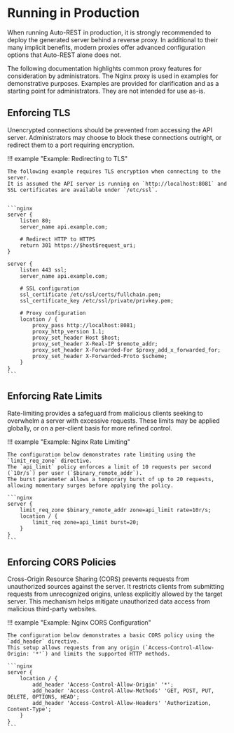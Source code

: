 # Running in Production

When running Auto-REST in production, it is strongly recommended to deploy the generated server behind a reverse proxy.
In additional to their many implicit benefits, modern proxies offer advanced configuration options that Auto-REST alone
does not.

The following documentation highlights common proxy features for consideration by administrators.
The Nginx proxy is used in examples for demonstrative purposes.
Examples are provided for clarification and as a starting point for administrators.
They are not intended for use as-is.

## Enforcing TLS

Unencrypted connections should be prevented from accessing the API server.
Administrators may choose to block these connections outright, or redirect them to a port requiring encryption.

!!! example "Example: Redirecting to TLS"

    The following example requires TLS encryption when connecting to the server.
    It is assumed the API server is running on `http://localhost:8081` and SSL certificates are available under `/etc/ssl`.


    ```nginx
    server {
        listen 80;
        server_name api.example.com;
    
        # Redirect HTTP to HTTPS
        return 301 https://$host$request_uri;
    }
    
    server {
        listen 443 ssl;
        server_name api.example.com;
    
        # SSL configuration
        ssl_certificate /etc/ssl/certs/fullchain.pem;
        ssl_certificate_key /etc/ssl/private/privkey.pem;
    
        # Proxy configuration
        location / {
            proxy_pass http://localhost:8081;
            proxy_http_version 1.1;
            proxy_set_header Host $host;
            proxy_set_header X-Real-IP $remote_addr;
            proxy_set_header X-Forwarded-For $proxy_add_x_forwarded_for;
            proxy_set_header X-Forwarded-Proto $scheme;
        }
    }
    ```

## Enforcing Rate Limits

Rate-limiting provides a safeguard from malicious clients seeking to overwhelm a server with excessive requests.
These limits may be applied globally, or on a per-client basis for more refined control.

!!! example "Example: Nginx Rate Limiting"

    The configuration below demonstrates rate limiting using the `limit_req_zone` directive.
    The `api_limit` policy enforces a limit of 10 requests per second (`10r/s`) per user (`$binary_remote_addr`).
    The burst parameter allows a temporary burst of up to 20 requests, allowing momentary surges before applying the policy.

    ```nginx
    server {
        limit_req_zone $binary_remote_addr zone=api_limit rate=10r/s;
        location / {
            limit_req zone=api_limit burst=20;
        }
    }
    ```

## Enforcing CORS Policies

Cross-Origin Resource Sharing (CORS) prevents requests from unauthorized sources against the server.
It restricts clients from submitting requests from unrecognized origins, unless explicitly allowed by the target server.
This mechanism helps mitigate unauthorized data access from malicious third-party websites.

!!! example "Example: Nginx CORS Configuration"

    The configuration below demonstrates a basic CORS policy using the `add_header` directive.
    This setup allows requests from any origin (`Access-Control-Allow-Origin: '*'`) and limits the supported HTTP methods.

    ```nginx
    server {
        location / {
            add_header 'Access-Control-Allow-Origin' '*';
            add_header 'Access-Control-Allow-Methods' 'GET, POST, PUT, DELETE, OPTIONS, HEAD';
            add_header 'Access-Control-Allow-Headers' 'Authorization, Content-Type';
        }
    }
    ```